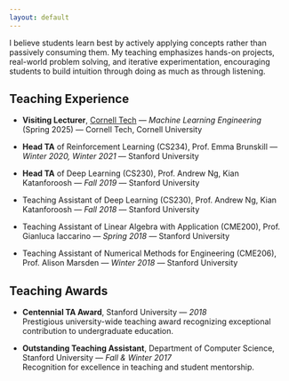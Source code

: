 ```yaml
---
layout: default
---
```

I believe students learn best by actively applying concepts rather than passively consuming them. My teaching emphasizes hands-on projects, real-world problem solving, and iterative experimentation, encouraging students to build intuition through doing as much as through listening.

## Teaching Experience

- **Visiting Lecturer**, [Cornell Tech](https://www.tech.cornell.edu/) — *Machine Learning Engineering* (Spring 2025) — Cornell Tech, Cornell University  

- **Head TA** of Reinforcement Learning (CS234), Prof. Emma Brunskill — *Winter 2020, Winter 2021* — Stanford University  

- **Head TA** of Deep Learning (CS230), Prof. Andrew Ng, Kian Katanforoosh — *Fall 2019* — Stanford University  

- Teaching Assistant of Deep Learning (CS230), Prof. Andrew Ng, Kian Katanforoosh — *Fall 2018* — Stanford University  

- Teaching Assistant of Linear Algebra with Application (CME200), Prof. Gianluca Iaccarino — *Spring 2018* — Stanford University  

- Teaching Assistant of Numerical Methods for Engineering (CME206), Prof. Alison Marsden — *Winter 2018* — Stanford University  

## Teaching Awards

- **Centennial TA Award**, Stanford University — *2018*  
  Prestigious university-wide teaching award recognizing exceptional contribution to undergraduate education.

- **Outstanding Teaching Assistant**, Department of Computer Science, Stanford University — *Fall & Winter 2017*  
  Recognition for excellence in teaching and student mentorship.